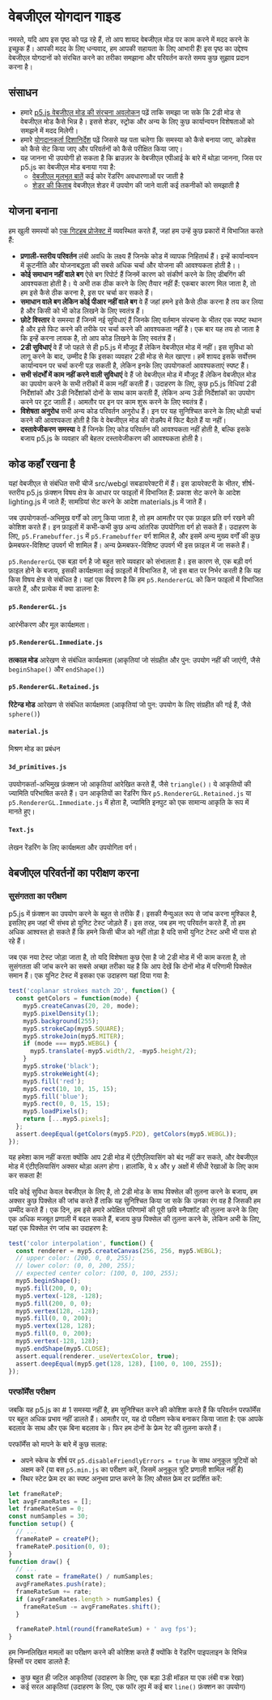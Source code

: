 <!-- p5.js WebGL मोड सोर्स कोड पर काम कैसे शुरू करें। -->

# वेबजीएल योगदान गाइड

नमस्ते, यदि आप इस पृष्ठ को पढ़ रहे हैं, तो आप शायद वेबजीएल मोड पर काम करने में मदद करने के इच्छुक हैं। आपकी मदद के लिए धन्यवाद, हम आपकी सहायता के लिए आभारी हैं! इस पृष्ठ का उद्देश्य वेबजीएल योगदानों को संरचित करने का तरीका समझाना और परिवर्तन करते समय कुछ सुझाव प्रदान करना है।

## संसाधन

- हमारे [p5.js वेबजीएल मोड की संरचना अवलोकन](https://github.com/processing/p5.js/blob/main/contributor_docs/webgl_mode_architecture.md) पढ़ें ताकि समझा जा सके कि 2डी मोड से वेबजीएल मोड कैसे भिन्न है। इससे शेडर, स्ट्रोक और अन्य के लिए कुछ कार्यान्वयन विशेषताओं को समझने में मदद मिलेगी।
- हमारे [योगदानकर्ता दिशानिर्देश](https://p5js.org/contributor-docs/#/./contributor_guidelines) पढ़ें जिससे यह पता चलेगा कि समस्या को कैसे बनाया जाए, कोडबेस को कैसे सेट किया जाए और परिवर्तनों को कैसे परीक्षित किया जाए।
- यह जानना भी उपयोगी हो सकता है कि ब्राउज़र के वेबजीएल एपीआई के बारे में थोड़ा जानना, जिस पर p5.js का वेबजीएल मोड बनाया गया है:
    - [वेबजीएल मूलभूत बातें](https://webglfundamentals.org/) कई कोर रेंडरिंग अवधारणाओं पर जाती है
    - [शेडर की किताब](https://thebookofshaders.com/) वेबजीएल शेडर में उपयोग की जाने वाली कई तकनीकों को समझाती है

## योजना बनाना

हम खुली समस्यों को [एक गिटहब प्रोजेक्ट में](https://github.com/orgs/processing/projects/5) व्यवस्थित करते हैं, जहां हम उन्हें कुछ प्रकारों में विभाजित करते हैं:

- **प्रणाली-स्तरीय परिवर्तन** लंबी अवधि के लक्ष्य हैं जिनके कोड में व्यापक निहितार्थ हैं। इन्हें कार्यान्वयन में कूटनीति और योजनाबद्धता की सबसे अधिक चर्चा और योजना की आवश्यकता होती है।।
- **कोई समाधान नहीं वाले बग** ऐसे बग रिपोर्ट हैं जिनमें कारण को संकीर्ण करने के लिए डीबगिंग की आवश्यकता होती है। ये अभी तक ठीक करने के लिए तैयार नहीं हैं: एकबार कारण मिल जाता है, तो हम इसे कैसे ठीक करना है, इस पर चर्चा कर सकते हैं।
- **समाधान वाले बग लेकिन कोई पीआर नहीं वाले बग** वे हैं जहां हमने इसे कैसे ठीक करना है तय कर लिया है और किसी को भी कोड लिखने के लिए स्वतंत्र हैं।
- **छोटे विस्तार** वे समस्या हैं जिनमें नई सुविधाएं हैं जिनके लिए वर्तमान संरचना के भीतर एक स्पष्ट स्थान है और इसे फिट करने की तरीके पर चर्चा करने की आवश्यकता नहीं है। एक बार यह तय हो जाता है कि इन्हें करना लायक है, तो आप कोड लिखने के लिए स्वतंत्र हैं।
- **2डी सुविधाएं** वे हैं जो पहले से ही p5.js में मौजूद हैं लेकिन वेबजीएल मोड में नहीं। इस सुविधा को लागू करने के बाद, उम्मीद है कि इसका व्यवहार 2डी मोड से मेल खाएगा। हमें शायद इसके सर्वोत्तम कार्यान्वयन पर चर्चा करनी पड़ सकती है, लेकिन इनके लिए उपयोगकर्ता आवश्यकताएं स्पष्ट हैं।
- **सभी संदर्भों में काम नहीं करने वाली सुविधाएं** वे हैं जो वेबजीएल मोड में मौजूद हैं लेकिन वेबजीएल मोड का उपयोग करने के सभी तरीकों में काम नहीं करती हैं। उदाहरण के लिए, कुछ p5.js विधियां 2डी निर्देशांकों और 3डी निर्देशांकों दोनों के साथ काम करती हैं, लेकिन अन्य 3डी निर्देशांकों का उपयोग करने पर टूट जाती हैं। आमतौर पर इन पर काम शुरू करने के लिए स्वतंत्र हैं।
- **विशेषता अनुरोध** सभी अन्य कोड परिवर्तन अनुरोध हैं। इन पर यह सुनिश्चित करने के लिए थोड़ी चर्चा करने की आवश्यकता होती है कि वे वेबजीएल मोड की रोडमैप में फिट बैठते हैं या नहीं।  
- **दस्तावेजीकरण समस्या** वे हैं जिनके लिए कोड परिवर्तन की आवश्यकता नहीं होती है, बल्कि इसके बजाय p5.js के व्यवहार की बेहतर दस्तावेजीकरण की आवश्यकता होती है।

## कोड कहाँ रखना है

यहां वेबजीएल से संबंधित सभी चीजें src/webgl सबडायरेक्टरी में हैं। इस डायरेक्टरी के भीतर, शीर्ष-स्तरीय p5.js फ़ंक्शन विषय क्षेत्र के आधार पर फाइलों में विभाजित हैं: प्रकाश सेट करने के आदेश lighting.js में जाते हैं; सामग्रियां सेट करने के आदेश materials.js में जाते हैं।

जब उपयोगकर्ता-अभिमुख वर्गों को लागू किया जाता है, तो हम आमतौर पर एक फ़ाइल प्रति वर्ग रखने की कोशिश करते हैं। इन फ़ाइलों में कभी-कभी कुछ अन्य आंतरिक उपयोगिता वर्ग हो सकते हैं। उदाहरण के लिए, `p5.Framebuffer.js` में `p5.Framebuffer` वर्ग शामिल है, और इसमें अन्य मुख्य वर्गों की कुछ फ्रेमबफर-विशिष्ट उपवर्ग भी शामिल हैं। अन्य फ्रेमबफर-विशिष्ट उपवर्ग भी इस फ़ाइल में जा सकते हैं।

`p5.RendererGL` एक बड़ा वर्ग है जो बहुत सारे व्यवहार को संभालता है। इस कारण से, एक बड़ी वर्ग फ़ाइल होने के बजाय, इसकी कार्यक्षमता कई फ़ाइलों में विभाजित है, जो इस बात पर निर्भर करती है कि यह किस विषय क्षेत्र से संबंधित है। यहां एक विवरण है कि हम `p5.RendererGL` को किन फाइलों में विभाजित करते हैं, और प्रत्येक में क्या डालना है:

#### `p5.RendererGL.js`

आरंभीकरण और मूल कार्यक्षमता।

#### `p5.RendererGL.Immediate.js`

**तत्काल मोड** आरेखण से संबंधित कार्यक्षमता (आकृतियां जो संग्रहीत और पुन: उपयोग नहीं की जाएंगी, जैसे `beginShape()` और `endShape()`)

#### `p5.RendererGL.Retained.js`

**रिटेन्ड मोड** आरेखण से संबंधित कार्यक्षमता (आकृतियां जो पुन: उपयोग के लिए संग्रहीत की गई हैं, जैसे `sphere()`)

#### `material.js`

मिश्रण मोड का प्रबंधन

#### `3d_primitives.js`

उपयोगकर्ता-अभिमुख फ़ंक्शन जो आकृतियां आरेखित करते हैं, जैसे `triangle()`। ये आकृतियों की ज्यामिति परिभाषित करते हैं। उन आकृतियों का रेंडरिंग फिर `p5.RendererGL.Retained.js` या `p5.RendererGL.Immediate.js` में होता है, ज्यामिति इनपुट को एक सामान्य आकृति के रूप में मानते हुए।

#### `Text.js`

लेखन रेंडरिंग के लिए कार्यक्षमता और उपयोगिता वर्ग।

## वेबजीएल परिवर्तनों का परीक्षण करना

### सुसंगतता का परीक्षण

p5.js में फ़ंक्शन का उपयोग करने के बहुत से तरीके हैं। इसकी मैन्युअल रूप से जांच करना मुश्किल है, इसलिए हम जहां भी संभव हो युनिट टेस्ट जोड़ते हैं। इस तरह, जब हम नए परिवर्तन करते हैं, तो हम अधिक आश्वस्त हो सकते हैं कि हमने किसी चीज को नहीं तोड़ा है यदि सभी युनिट टेस्ट अभी भी पास हो रहे हैं।

जब एक नया टेस्ट जोड़ा जाता है, तो यदि विशेषता कुछ ऐसा है जो 2डी मोड में भी काम करता है, तो सुसंगतता की जांच करने का सबसे अच्छा तरीका यह है कि आप देखें कि दोनों मोड में परिणामी पिक्सेल समान हैं। एक युनिट टेस्ट में इसका एक उदाहरण यहां दिया गया है:

```js
test('coplanar strokes match 2D', function() {
  const getColors = function(mode) {
    myp5.createCanvas(20, 20, mode);
    myp5.pixelDensity(1);
    myp5.background(255);
    myp5.strokeCap(myp5.SQUARE);
    myp5.strokeJoin(myp5.MITER);
    if (mode === myp5.WEBGL) {
      myp5.translate(-myp5.width/2, -myp5.height/2);
    }
    myp5.stroke('black');
    myp5.strokeWeight(4);
    myp5.fill('red');
    myp5.rect(10, 10, 15, 15);
    myp5.fill('blue');
    myp5.rect(0, 0, 15, 15);
    myp5.loadPixels();
    return [...myp5.pixels];
  };
  assert.deepEqual(getColors(myp5.P2D), getColors(myp5.WEBGL));
});
```

यह हमेशा काम नहीं करता क्योंकि आप 2डी मोड में एंटीएलियासिंग को बंद नहीं कर सकते, और वेबजीएल मोड में एंटीएलियासिंग अक्सर थोड़ा अलग होगा। हालांकि, ये x और y अक्षों में सीधी रेखाओं के लिए काम कर सकता है!

यदि कोई सुविधा केवल वेबजीएल के लिए है, तो 2डी मोड के साथ पिक्सेल की तुलना करने के बजाय, हम अक्सर कुछ पिक्सेल की जांच करते हैं ताकि यह सुनिश्चित किया जा सके कि उनका रंग वह है जिसकी हम उम्मीद करते हैं। एक दिन, हम इसे हमारे अपेक्षित परिणामों की पूरी छवि स्नैपशॉट की तुलना करने के लिए एक अधिक मजबूत प्रणाली में बदल सकते हैं, बजाय कुछ पिक्सेल की तुलना करने के, लेकिन अभी के लिए, यहां एक पिक्सेल रंग जांच का उदाहरण है:

```js
test('color interpolation', function() {
  const renderer = myp5.createCanvas(256, 256, myp5.WEBGL);
  // upper color: (200, 0, 0, 255);
  // lower color: (0, 0, 200, 255);
  // expected center color: (100, 0, 100, 255);
  myp5.beginShape();
  myp5.fill(200, 0, 0);
  myp5.vertex(-128, -128);
  myp5.fill(200, 0, 0);
  myp5.vertex(128, -128);
  myp5.fill(0, 0, 200);
  myp5.vertex(128, 128);
  myp5.fill(0, 0, 200);
  myp5.vertex(-128, 128);
  myp5.endShape(myp5.CLOSE);
  assert.equal(renderer._useVertexColor, true);
  assert.deepEqual(myp5.get(128, 128), [100, 0, 100, 255]);
});
```

### परफॉर्मेंस परीक्षण

जबकि यह p5.js का # 1 समस्या नहीं है, हम सुनिश्चित करने की कोशिश करते हैं कि परिवर्तन परफॉर्मेंस पर बहुत अधिक प्रभाव नहीं डालते हैं। आमतौर पर, यह दो परीक्षण स्केच बनाकर किया जाता है: एक आपके बदलाव के साथ और एक बिना बदलाव के। फिर हम दोनों के फ्रेम रेट की तुलना करते हैं।

परफॉर्मेंस को मापने के बारे में कुछ सलाह:

- अपने स्केच के शीर्ष पर `p5.disableFriendlyErrors = true` के साथ अनुकूल त्रुटियों को अक्षम करें (या बस `p5.min.js` का परीक्षण करें, जिसमें अनुकूल त्रुटि प्रणाली शामिल नहीं है)
- स्थिर स्टेट फ्रेम दर का स्पष्ट अनुभव प्राप्त करने के लिए औसत फ्रेम दर प्रदर्शित करें:

```js
let frameRateP;
let avgFrameRates = [];
let frameRateSum = 0;
const numSamples = 30;
function setup() {
  // ...
  frameRateP = createP();
  frameRateP.position(0, 0);
}
function draw() {
  // ...
  const rate = frameRate() / numSamples;
  avgFrameRates.push(rate);
  frameRateSum += rate;
  if (avgFrameRates.length > numSamples) {
    frameRateSum -= avgFrameRates.shift();
  }
 
  frameRateP.html(round(frameRateSum) + ' avg fps');
}
```

हम निम्नलिखित मामलों का परीक्षण करने की कोशिश करते हैं क्योंकि वे रेंडरिंग पाइपलाइन के विभिन्न हिस्सों पर दबाव डालते हैं:

- कुछ बहुत ही जटिल आकृतियां (उदाहरण के लिए, एक बड़ा 3डी मॉडल या एक लंबी वक्र रेखा)
- कई सरल आकृतियां (उदाहरण के लिए, एक फॉर लूप में कई बार `line()` फ़ंक्शन का उपयोग)
